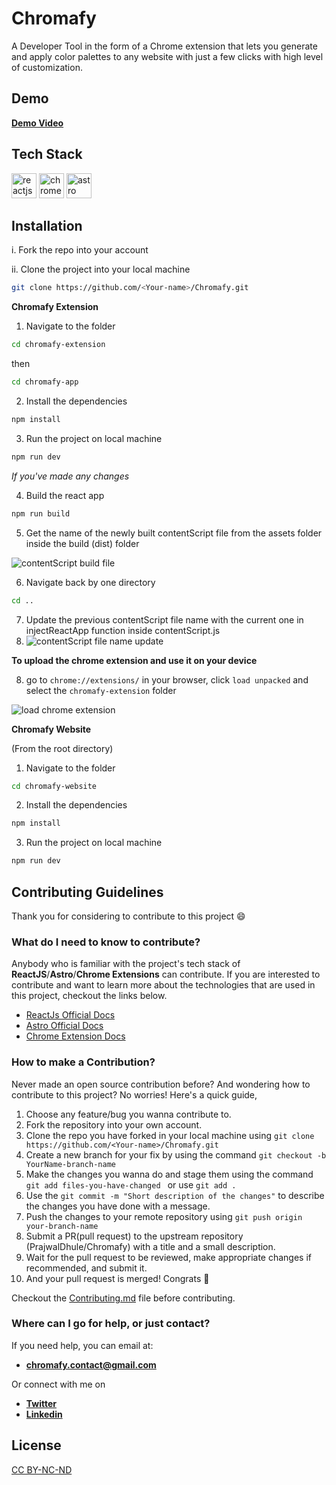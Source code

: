 # Chromafy

A Developer Tool in the form of a Chrome extension that lets you generate and apply color palettes to any website with just a few clicks with high level of customization.

## Demo

[**Demo Video**](https://github.com/PrajwalDhule/Chromafy/assets/89639472/accf8e82-1e40-4f8c-9eee-573e832a1302)

## Tech Stack

<div align="left">
<img src="https://cdn.jsdelivr.net/gh/devicons/devicon/icons/react/react-original.svg" width=40 height=40 alt="reactjs logo"/>
<img src="https://cdn.jsdelivr.net/gh/devicons/devicon@latest/icons/chrome/chrome-original.svg" width=40 height=40 alt="chrome logo" />
<img src="https://github.com/PrajwalDhule/Chromafy/assets/89639472/51099b09-50e0-4ffa-93ba-916758f48c46" width=40 height=40 alt="astro logo"/>
</div>

## Installation

i. Fork the repo into your account

ii. Clone the project into your local machine

```sh
git clone https://github.com/<Your-name>/Chromafy.git
```

**Chromafy Extension**

1. Navigate to the folder

```sh
cd chromafy-extension
```

then

```sh
cd chromafy-app
```

2. Install the dependencies

```sh
npm install
```

3. Run the project on local machine

```sh
npm run dev
```

_If you've made any changes_

4. Build the react app

```sh
npm run build
```

5. Get the name of the newly built contentScript file from the assets folder inside the build (dist) folder

![contentScript build file](https://github.com/PrajwalDhule/Chromafy/assets/89639472/64c858d2-3c84-423f-8d34-7901288e8ef4)

6. Navigate back by one directory

```sh
cd ..
```

7. Update the previous contentScript file name with the current one in injectReactApp function inside contentScript.js
8. ![contentScript file name update](https://github.com/PrajwalDhule/Chromafy/assets/89639472/f1493167-b84e-4eb3-9e4c-f22ae1f70607)

**To upload the chrome extension and use it on your device**

8. go to `chrome://extensions/` in your browser, click `load unpacked` and select the `chromafy-extension` folder

![load chrome extension](https://github.com/PrajwalDhule/Chromafy/assets/89639472/a28b5600-60d8-46ad-b289-3a458127eccd)

**Chromafy Website**

(From the root directory)

1. Navigate to the folder

```sh
cd chromafy-website
```

2. Install the dependencies

```sh
npm install
```

3. Run the project on local machine

```sh
npm run dev
```

## Contributing Guidelines

Thank you for considering to contribute to this project 😄

### What do I need to know to contribute?

Anybody who is familiar with the project's tech stack of **ReactJS**/**Astro**/**Chrome Extensions** can contribute.
If you are interested to contribute and want to learn more about the technologies that are used in this project, checkout the links below.

- [ReactJs Official Docs](https://react.dev/reference/react)
- [Astro Official Docs](https://docs.astro.build/en/getting-started/)
- [Chrome Extension Docs](https://developer.chrome.com/docs/extensions/get-started)

### How to make a Contribution?

Never made an open source contribution before? And wondering how to contribute to this project?
No worries! Here's a quick guide,

1. Choose any feature/bug you wanna contribute to.
2. Fork the repository into your own account.
3. Clone the repo you have forked in your local machine using `git clone https://github.com/<Your-name>/Chromafy.git`
4. Create a new branch for your fix by using the command `git checkout -b YourName-branch-name `
5. Make the changes you wanna do and stage them using the command `git add files-you-have-changed ` or use `git add .`
6. Use the `git commit -m "Short description of the changes"` to describe the changes you have done with a message.
7. Push the changes to your remote repository using `git push origin your-branch-name`
8. Submit a PR(pull request) to the upstream repository (PrajwalDhule/Chromafy) with a title and a small description.
9. Wait for the pull request to be reviewed, make appropriate changes if recommended, and submit it.
10. And your pull request is merged! Congrats 🎊

Checkout the [Contributing.md](CONTRIBUTING.md) file before contributing.

### Where can I go for help, or just contact?

If you need help, you can email at:

- <a href="mailto:chromafy.contact@gmail.com" target="_blank" rel="noopener noreferrer">**chromafy.contact@gmail.com**</a>

Or connect with me on

- <a href="https://twitter.com/prajwaldhule36" target="_blank" rel="noopener noreferrer">**Twitter**</a>
- <a href="https://www.linkedin.com/in/prajwal-dhule" target="_blank" rel="noopener noreferrer">**Linkedin**</a>

## License

[CC BY-NC-ND](LICENSE.md)
